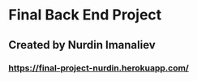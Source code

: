 # Final Back End Project
## Created by Nurdin Imanaliev
### https://final-project-nurdin.herokuapp.com/
